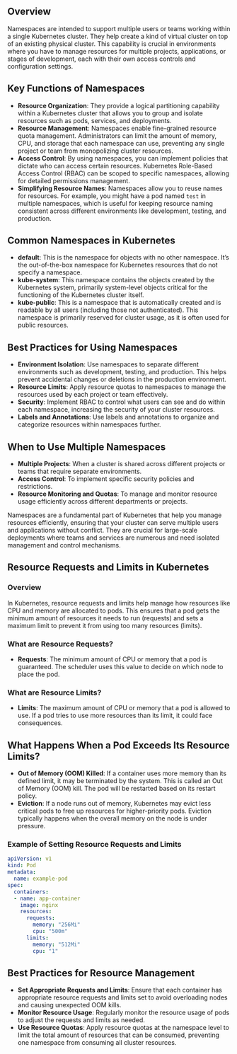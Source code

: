 ## Overview
Namespaces are intended to support multiple users or teams working within a single Kubernetes cluster. They help create a kind of virtual cluster on top of an existing physical cluster. This capability is crucial in environments where you have to manage resources for multiple projects, applications, or stages of development, each with their own access controls and configuration settings.

## Key Functions of Namespaces
- **Resource Organization**: They provide a logical partitioning capability within a Kubernetes cluster that allows you to group and isolate resources such as pods, services, and deployments.
- **Resource Management**: Namespaces enable fine-grained resource quota management. Administrators can limit the amount of memory, CPU, and storage that each namespace can use, preventing any single project or team from monopolizing cluster resources.
- **Access Control**: By using namespaces, you can implement policies that dictate who can access certain resources. Kubernetes Role-Based Access Control (RBAC) can be scoped to specific namespaces, allowing for detailed permissions management.
- **Simplifying Resource Names**: Namespaces allow you to reuse names for resources. For example, you might have a pod named `test` in multiple namespaces, which is useful for keeping resource naming consistent across different environments like development, testing, and production.

## Common Namespaces in Kubernetes
- **default**: This is the namespace for objects with no other namespace. It’s the out-of-the-box namespace for Kubernetes resources that do not specify a namespace.
- **kube-system**: This namespace contains the objects created by the Kubernetes system, primarily system-level objects critical for the functioning of the Kubernetes cluster itself.
- **kube-public**: This is a namespace that is automatically created and is readable by all users (including those not authenticated). This namespace is primarily reserved for cluster usage, as it is often used for public resources.

## Best Practices for Using Namespaces
- **Environment Isolation**: Use namespaces to separate different environments such as development, testing, and production. This helps prevent accidental changes or deletions in the production environment.
- **Resource Limits**: Apply resource quotas to namespaces to manage the resources used by each project or team effectively.
- **Security**: Implement RBAC to control what users can see and do within each namespace, increasing the security of your cluster resources.
- **Labels and Annotations**: Use labels and annotations to organize and categorize resources within namespaces further.

## When to Use Multiple Namespaces
- **Multiple Projects**: When a cluster is shared across different projects or teams that require separate environments.
- **Access Control**: To implement specific security policies and restrictions.
- **Resource Monitoring and Quotas**: To manage and monitor resource usage efficiently across different departments or projects.

Namespaces are a fundamental part of Kubernetes that help you manage resources efficiently, ensuring that your cluster can serve multiple users and applications without conflict. They are crucial for large-scale deployments where teams and services are numerous and need isolated management and control mechanisms.

## Resource Requests and Limits in Kubernetes

### Overview
In Kubernetes, resource requests and limits help manage how resources like CPU and memory are allocated to pods. This ensures that a pod gets the minimum amount of resources it needs to run (requests) and sets a maximum limit to prevent it from using too many resources (limits).

### What are Resource Requests?
- **Requests**: The minimum amount of CPU or memory that a pod is guaranteed. The scheduler uses this value to decide on which node to place the pod.

### What are Resource Limits?
- **Limits**: The maximum amount of CPU or memory that a pod is allowed to use. If a pod tries to use more resources than its limit, it could face consequences.

## What Happens When a Pod Exceeds Its Resource Limits?
- **Out of Memory (OOM) Killed**: If a container uses more memory than its defined limit, it may be terminated by the system. This is called an Out of Memory (OOM) kill. The pod will be restarted based on its restart policy.
- **Eviction**: If a node runs out of memory, Kubernetes may evict less critical pods to free up resources for higher-priority pods. Eviction typically happens when the overall memory on the node is under pressure.

### Example of Setting Resource Requests and Limits
```yaml
apiVersion: v1
kind: Pod
metadata:
  name: example-pod
spec:
  containers:
  - name: app-container
    image: nginx
    resources:
      requests:
        memory: "256Mi"
        cpu: "500m"
      limits:
        memory: "512Mi"
        cpu: "1"
```

## Best Practices for Resource Management
- **Set Appropriate Requests and Limits**: Ensure that each container has appropriate resource requests and limits set to avoid overloading nodes and causing unexpected OOM kills.
- **Monitor Resource Usage**: Regularly monitor the resource usage of pods to adjust the requests and limits as needed.
- **Use Resource Quotas**: Apply resource quotas at the namespace level to limit the total amount of resources that can be consumed, preventing one namespace from consuming all cluster resources.
